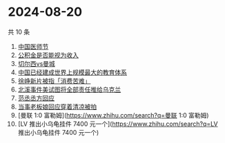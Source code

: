 # 2024-08-20

共 10 条

<!-- BEGIN -->
<!-- 最后更新时间 Tue Aug 20 2024 04:13:36 GMT+0800 (China Standard Time) -->

1. [中国医师节](https://www.zhihu.com/search?q=中国医师节)
1. [公积金是否能视为收入](https://www.zhihu.com/search?q=公积金是否能视为收入)
1. [切尔西vs曼城](https://www.zhihu.com/search?q=切尔西vs曼城)
1. [中国已经建成世界上规模最大的教育体系](https://www.zhihu.com/search?q=中国已经建成世界上规模最大的教育体系)
1. [徐峥新片被指「消费苦难」](https://www.zhihu.com/search?q=徐峥新片被指「消费苦难」)
1. [北溪事件美试图将全部责任推给乌克兰](https://www.zhihu.com/search?q=北溪事件美试图将全部责任推给乌克兰)
1. [范丞丞方回应](https://www.zhihu.com/search?q=范丞丞方回应)
1. [当事老板娘回应穿着清凉被拍](https://www.zhihu.com/search?q=当事老板娘回应穿着清凉被拍)
1. [曼联 1:0 富勒姆](https://www.zhihu.com/search?q=曼联 1:0 富勒姆)
1. [LV 推出小乌龟挂件 7400 元一个](https://www.zhihu.com/search?q=LV
   推出小乌龟挂件 7400 元一个)

<!-- END -->
